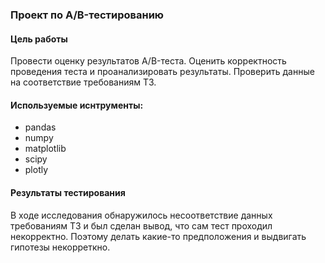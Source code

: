 ### Проект по А/B-тестированию
#### Цель работы
Провести оценку результатов A/B-теста. Оценить корректность проведения теста и проанализировать результаты. Проверить данные на соответствие требованиям ТЗ.
#### Используемые иснтрументы:
- pandas
- numpy
- matplotlib
- scipy
- plotly
#### Результаты тестирования
В ходе исследования обнаружилось несоответствие данных требованиям ТЗ и был сделан вывод, что сам тест проходил некорректно. Поэтому делать какие-то предположения и выдвигать гипотезы некорреткно. 
